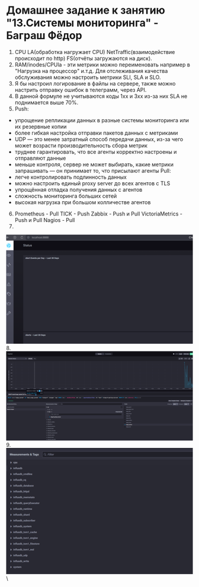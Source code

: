 # Домашнее задание к занятию "13.Системы мониторинга" - Баграш Фёдор

1. CPU LA(обработка нагружает CPU) NetTraffic(взаимодействие происходит по http) FS(отчёты загружаются на диск).
2. RAM/inodes/CPUla - эти метрики можно переименовать например в "Нагрузка на процессор" и.т.д. Для отслеживания качества обслуживания можно настроить метрики SLI, SLA и SLO.
3. Я бы настроил логирование в файлы на сервере, также можно настрить отправку ошибок в телеграмм, через API.
4. В данной формуле не учитываются коды 1хх и 3хх из-за них SLA не поднимается выше 70%.
5. Push:
 - упрощение репликации данных в разные системы мониторинга или их резервные копии
 - более гибкая настройка отправки пакетов данных с метриками
 - UDP — это менее затратный способ передачи данных, из-за чего может возрасти производительность сбора метрик
 - труднее гарантировать, что все агенты корректно настроены и отправляют данные
 - меньше контроля, сервер не может выбирать, какие метрики запрашивать — он принимает то, что присылают агенты
 Pull:
 - легче контролировать подлинность данных
 - можно настроить единый proxy server до всех агентов с TLS
 - упрощённая отладка получения данных с агентов
 - сложность мониторинга больших сетей
 - высокая нагрузка при большом колличестве агентов
6. Prometheus - Pull
TICK - Push
Zabbix - Push и Pull
VictoriaMetrics - Push и Pull
Nagios - Pull
7. 
![alt text](./img/tsk1.png)
8. 
![alt text](./img/tsk2.png)
9. 
![alt text](./img/tsk3.png)\
